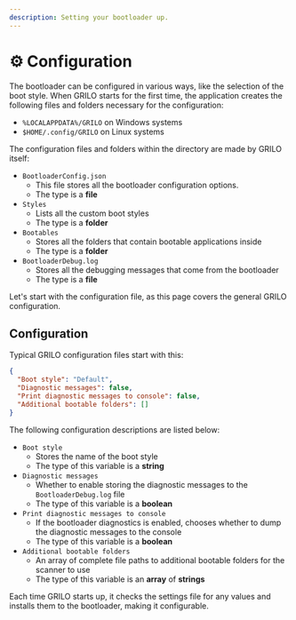 ```yaml
---
description: Setting your bootloader up.
---
```


# ⚙ Configuration

The bootloader can be configured in various ways, like the selection of the boot style. When GRILO starts for the first time, the application creates the following files and folders necessary for the configuration:

* `%LOCALAPPDATA%/GRILO` on Windows systems
* `$HOME/.config/GRILO` on Linux systems

The configuration files and folders within the directory are made by GRILO itself:

* `BootloaderConfig.json`
  * This file stores all the bootloader configuration options.
  * The type is a **file**
* `Styles`
  * Lists all the custom boot styles
  * The type is a **folder**
* `Bootables`
  * Stores all the folders that contain bootable applications inside
  * The type is a **folder**
* `BootloaderDebug.log`
  * Stores all the debugging messages that come from the bootloader
  * The type is a **file**

Let's start with the configuration file, as this page covers the general GRILO configuration.

## Configuration

Typical GRILO configuration files start with this:

```json
{
  "Boot style": "Default",
  "Diagnostic messages": false,
  "Print diagnostic messages to console": false,
  "Additional bootable folders": []
}
```

The following configuration descriptions are listed below:

* `Boot style`
  * Stores the name of the boot style
  * The type of this variable is a **string**
* `Diagnostic messages`
  * Whether to enable storing the diagnostic messages to the `BootloaderDebug.log` file
  * The type of this variable is a **boolean**
* `Print diagnostic messages to console`
  * If the bootloader diagnostics is enabled, chooses whether to dump the diagnostic messages to the console
  * The type of this variable is a **boolean**
* `Additional bootable folders`
  * An array of complete file paths to additional bootable folders for the scanner to use
  * The type of this variable is an **array** of **strings**

Each time GRILO starts up, it checks the settings file for any values and installs them to the bootloader, making it configurable.
